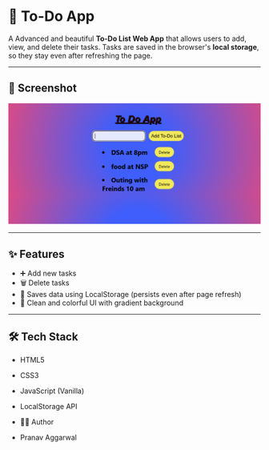 # 📝 To-Do App

A Advanced and beautiful **To-Do List Web App** that allows users to add, view, and delete their tasks. Tasks are saved in the browser's **local storage**, so they stay even after refreshing the page.

---

## 📸 Screenshot

![To-Do App Screenshot](./image.png)

---

## ✨ Features

- ➕ Add new tasks
- 🗑️ Delete tasks
- 💾 Saves data using LocalStorage (persists even after page refresh)
- 🎨 Clean and colorful UI with gradient background

---

## 🛠️ Tech Stack

- HTML5
- CSS3
- JavaScript (Vanilla)
- LocalStorage API

- 👨‍💻 Author
- Pranav Aggarwal


